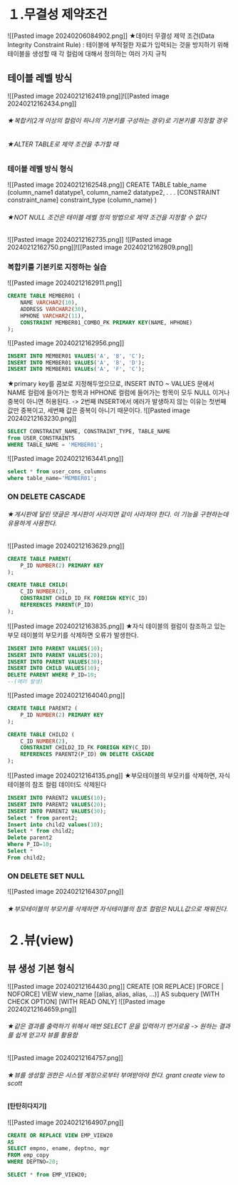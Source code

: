 # １.무결성 제약조건
![[Pasted image 20240206084902.png]]
★데이터 무결성 제약 조건(Data Integrity Constraint Rule) : 테이블에 부적절한 자료가 입력되는 것을 방지하기 위해 테이블을 생성할 때 각 컬럼에 대해서 정의하는 여러 가지 규칙


## 테이블 레벨 방식
![[Pasted image 20240212162419.png]]![[Pasted image 20240212162434.png]]
###### ★복합키(2개 이상의 컬럼이 하나의 기본키를 구성하는 경우)로 기본키를 지정할 경우
###### ★ALTER TABLE로 제약 조건을 추가할 때


### 테이블 레벨 방식 형식
![[Pasted image 20240212162548.png]]
CREATE TABLE table_name
(column_name1 datatype1,
column_name2 datatype2,
. . .
\[CONSTRAINT constraint_name] constraint_type (column_name)
)
###### ★NOT NULL 조건은 테이블 레벨 정의 방법으로 제약 조건을 지정할 수 없다
![[Pasted image 20240212162735.png]]
![[Pasted image 20240212162750.png]]![[Pasted image 20240212162809.png]]

### 복합키를 기본키로 지정하는 실습
![[Pasted image 20240212162911.png]]
```SQL
CREATE TABLE MEMBER01 (
	NAME VARCHAR2(10),
	ADDRESS VARCHAR2(30),
	HPHONE VARCHAR2(11),
	CONSTRAINT MEMBER01_COMBO_PK PRIMARY KEY(NAME, HPHONE)
);
```
![[Pasted image 20240212162956.png]]
```SQL
INSERT INTO MEMBER01 VALUES('A', 'B', 'C');
INSERT INTO MEMBER01 VALUES('A', 'B', 'D');
INSERT INTO MEMBER01 VALUEs('A', 'F', 'C');
```
★primary key를 콤보로 지정해두었으므로, INSERT INTO ~ VALUES 문에서 NAME 컬럼에 들어가는 항목과 HPHONE 컬럼에 들어가는 항목이 모두 NULL 이거나 중복이 아니면 허용된다. -> 2번째 INSERT에서 에러가 발생하지 않는 이유는 첫번째 값만 중복이고, 세번째 값은 중복이 아니기 때문이다.
![[Pasted image 20240212163230.png]]
```SQL
SELECT CONSTRAINT_NAME, CONSTRAINT_TYPE, TABLE_NAME
from USER_CONSTRAINTS
WHERE TABLE_NAME = 'MEMBER01';
```
![[Pasted image 20240212163441.png]]
```SQL
select * from user_cons_columns
where table_name='MEMBER01';
```


### ON DELETE CASCADE
###### ★게시판에 달린 댓글은 게시판이 사라지면 같이 사라져야 한다. 이 기능을 구현하는데 유용하게 사용한다.
![[Pasted image 20240212163629.png]]
```SQL
CREATE TABLE PARENT(
	P_ID NUMBER(2) PRIMARY KEY
);

CREATE TABLE CHILD(
	C_ID NUMBER(2),
	CONSTRAINT CHILD_ID_FK FOREIGN KEY(C_ID)
	REFERENCES PARENT(P_ID)
);
```
![[Pasted image 20240212163835.png]]
★자식 테이블의 컬럼이 참조하고 있는 부모 테이블의 부모키를 삭제하면 오류가 발생한다.
```SQL
INSERT INTO PARENT VALUES(10);
INSERT INTO PARENT VALUES(20);
INSERT INTO PARENT VALUES(30);
INSERT INTO CHILD VALUES(10);
DELETE PARENT WHERE P_ID=10;
--(에러 발생)
```


![[Pasted image 20240212164040.png]]
```SQL
CREATE TABLE PARENT2 (
	P_ID NUMBER(2) PRIMARY KEY
);

CREATE TABLE CHILD2 (
	C_ID NUMBER(2),
	CONSTRAINT CHILD2_ID_FK FOREIGN KEY(C_ID)
	REFERENCES PARENT2(P_ID) ON DELETE CASCADE
);
```
![[Pasted image 20240212164135.png]]
★부모테이블의 부모키를 삭제하면, 자식테이블의 참조 컬럼 데이터도 삭제된다
```SQL
INSERT INTO PARENT2 VALUES(10);
INSERT INTO PARENT2 VALUES(20);
INSERT INTO PARENT2 VALUES(30);
Select * from parent2;
Insert into child2 values(10);
Select * from child2;
Delete parent2
Where P_ID=10;
Select *
From child2;
```


### ON DELETE SET NULL
![[Pasted image 20240212164307.png]]
###### ★부모테이블의 부모키를 삭제하면 자식테이블의 참조 컬럼은 NULL값으로 채워진다.




# ２.뷰(view)
## 뷰 생성 기본 형식
![[Pasted image 20240212164430.png]]
CREATE \[OR REPLACE] \[FORCE | NOFORCE] VIEW view_name
\[(alias, alias, alias, ...)]
AS subquery
\[WITH CHECK OPTION]
\[WITH READ ONLY]
![[Pasted image 20240212164659.png]]
###### ★같은 결과를 출력하기 위해서 매번 SELECT 문을 입력하기 번거로움 -> 원하는 결과를 쉽게 얻고자 뷰를 활용함
![[Pasted image 20240212164757.png]]
###### ★뷰를 생성할 권한은 시스템 계정으로부터 부여받아야 한다. grant create view to scott


#### \[탄탄히다지기]
![[Pasted image 20240212164907.png]]
```SQL
CREATE OR REPLACE VIEW EMP_VIEW20
AS
SELECT empno, ename, deptno, mgr
FROM emp_copy
WHERE DEPTNO=20;

SELECT * from EMP_VIEW20;
```